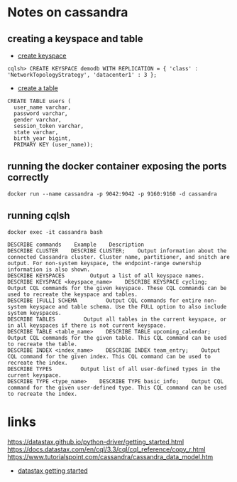 # Notes on cassandra


## creating a keyspace and table
- [create keyspace](https://docs.datastax.com/en/cql/3.1/cql/cql_using/example_creating_ks_t.html)
```
cqlsh> CREATE KEYSPACE demodb WITH REPLICATION = { 'class' : 'NetworkTopologyStrategy', 'datacenter1' : 3 };
```
- [create a table](https://docs.datastax.com/en/cql/3.1/cql/cql_using/create_table_t.html)
```
CREATE TABLE users (
  user_name varchar,
  password varchar,
  gender varchar,
  session_token varchar,
  state varchar,
  birth_year bigint,
  PRIMARY KEY (user_name));
```

## running the docker container exposing the ports correctly
```
docker run --name cassandra -p 9042:9042 -p 9160:9160 -d cassandra
```

## running cqlsh
```
docker exec -it cassandra bash
```

```
DESCRIBE commands    Example    Description
DESCRIBE CLUSTER    DESCRIBE CLUSTER;    Output information about the connected Cassandra cluster. Cluster name, partitioner, and snitch are output. For non-system keyspace, the endpoint-range ownership information is also shown.
DESCRIBE KEYSPACES        Output a list of all keyspace names.
DESCRIBE KEYSPACE <keyspace_name>    DESCRIBE KEYSPACE cycling;    Output CQL commands for the given keyspace. These CQL commands can be used to recreate the keyspace and tables.
DESCRIBE [FULL] SCHEMA         Output CQL commands for entire non-system keyspace and table schema. Use the FULL option to also include system keyspaces.
DESCRIBE TABLES         Output all tables in the current keyspace, or in all keyspaces if there is not current keyspace.
DESCRIBE TABLE <table_name>    DESCRIBE TABLE upcoming_calendar;    Output CQL commands for the given table. This CQL command can be used to recreate the table.
DESCRIBE INDEX <index_name>    DESCRIBE INDEX team_entry;    Output CQL command for the given index. This CQL command can be used to recreate the index.
DESCRIBE TYPES         Output list of all user-defined types in the current keyspace.
DESCRIBE TYPE <type_name>    DESCRIBE TYPE basic_info;    Output CQL command for the given user-defined type. This CQL command can be used to recreate the index.
```

## 
# links
https://datastax.github.io/python-driver/getting_started.html
https://docs.datastax.com/en/cql/3.3/cql/cql_reference/copy_r.html
https://www.tutorialspoint.com/cassandra/cassandra_data_model.htm
- [datastax getting started](https://datastax.github.io/python-driver/getting_started.html)
